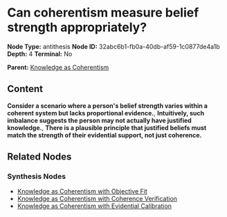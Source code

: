 # Can coherentism measure belief strength appropriately?

**Node Type:** antithesis
**Node ID:** 32abc6b1-fb0a-40db-af59-1c0877de4a1b
**Depth:** 4
**Terminal:** No

**Parent:** [Knowledge as Coherentism](knowledge-as-coherentism-synthesis-1288c74f-2fa1-4d7b-b608-d7393ff1d78c.md)

## Content

**Consider a scenario where a person's belief strength varies within a coherent system but lacks proportional evidence.**, **Intuitively, such imbalance suggests the person may not actually have justified knowledge.**, **There is a plausible principle that justified beliefs must match the strength of their evidential support, not just coherence.**

## Related Nodes

### Synthesis Nodes

- [Knowledge as Coherentism with Objective Fit](knowledge-as-coherentism-with-objective-fit-synthesis-0b38c47e-487d-439e-8c62-55cbc94fd584.md)
- [Knowledge as Coherentism with Coherence Verification](knowledge-as-coherentism-with-coherence-verification-synthesis-06ba40e1-feb1-4ce2-9f86-81cb9ffb72fb.md)
- [Knowledge as Coherentism with Evidential Calibration](knowledge-as-coherentism-with-evidential-calibration-synthesis-675caeba-42ab-409b-b27d-061374011ef4.md)
